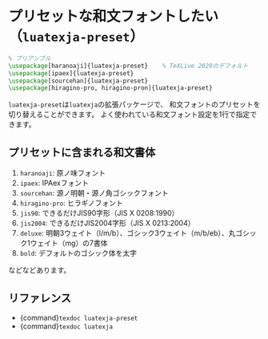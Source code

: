 # プリセットな和文フォントしたい（``luatexja-preset``）

```latex
% プリアンブル
\usepackage[haranoaji]{luatexja-preset}    % TeXLive 2020のデフォルト
\usepackage[ipaex]{luatexja-preset}
\usepackage[sourcehan]{luatexja-preset}
\usepackage[hiragino-pro, hiragino-pron]{luatexja-preset}
```

`luatexja-preset`は`luatexja`の拡張パッケージで、
和文フォントのプリセットを切り替えることができます。
よく使われている和文フォント設定を1行で指定できます。

## プリセットに含まれる和文書体

1. ``haranoaji``: 原ノ味フォント
2. ``ipaex``: IPAexフォント
3. ``sourcehan``: 源ノ明朝・源ノ角ゴシックフォント
4. ``hiragino-pro``: ヒラギノフォント
5. ``jis90``: できるだけJIS90字形（JIS X 0208:1990）
6. ``jis2004``: できるだけJIS2004字形（JIS X 0213:2004）
7. ``deluxe``: 明朝3ウェイト（l/m/b）、ゴシック3ウェイト（m/b/eb）、丸ゴシック1ウェイト（mg）の7書体
8. ``bold``: デフォルトのゴシック体を太字

などなどあります。

## リファレンス

- {command}`texdoc luatexja-preset`
- {command}`texdoc luatexja`
